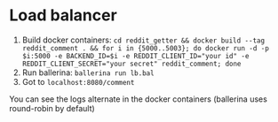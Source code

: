 # Load balancer

1. Build docker containers: `cd reddit_getter && docker build --tag reddit_comment . && for i in {5000..5003}; do docker run -d -p $i:5000 -e BACKEND_ID=$i -e REDDIT_CLIENT_ID="your id" -e REDDIT_CLIENT_SECRET="your secret" reddit_comment; done`
2. Run ballerina: `ballerina run lb.bal`
3. Got to `localhost:8080/comment`

You can see the logs alternate in the docker containers (ballerina uses round-robin by default)
